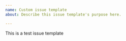 ```yaml
---
name: Custom issue template
about: Describe this issue template's purpose here.

---
```


This is a test issue template
